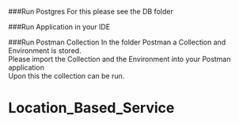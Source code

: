 ###Run Postgres
For this please see the DB folder

###Run Application in your IDE

###Run Postman Collection
In the folder Postman a Collection and Environment is stored. <br />
Please import the Collection and the Environment into your Postman application  <br />
Upon this the collection can be run.
# Location_Based_Service

